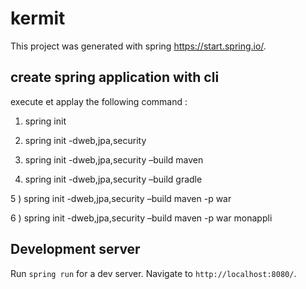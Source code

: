 # kermit
This project was generated with spring https://start.spring.io/.

 
## create spring application with cli

 execute  et applay the following command :

1) spring init

2) spring init -dweb,jpa,security

3) spring init -dweb,jpa,security –build maven

4) spring init -dweb,jpa,security –build gradle

5 ) spring init -dweb,jpa,security –build maven -p war

6 ) spring init -dweb,jpa,security –build maven -p war monappli
## Development server

Run `spring run` for a dev server. Navigate to `http://localhost:8080/`.
